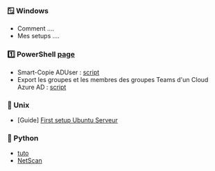 ### 🪟 Windows 
- Comment ....
- Mes setups ....

### 1️⃣ PowerShell [page](./pages/powershell.md)
- Smart-Copie ADUser : [script]()
- Export les groupes et les membres des groupes Teams d'un Cloud Azure AD : [script]()

### 🐧 Unix
- [Guide] [First setup Ubuntu Serveur](./pages/guides/ubuntu_first_setup.md)


### 🐍 Python
- [tuto](../py_start_guide/fu.py)
- [NetScan]()
